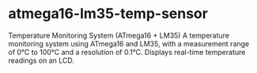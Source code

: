 # atmega16-lm35-temp-sensor
Temperature Monitoring System (ATmega16 + LM35)  A temperature monitoring system using ATmega16 and LM35, with a measurement range of 0°C to 100°C and a resolution of 0.1°C. Displays real-time temperature readings on an LCD.
